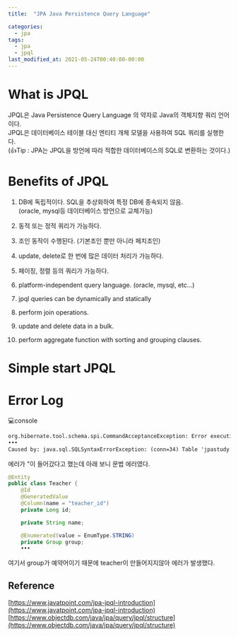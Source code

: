 ```yaml
---
title:  "JPA Java Persistence Query Language"

categories:
  - jpa
tags:
  - jpa
  - jpql
last_modified_at: 2021-05-24T00:40:00-00:00
---
```


# What is JPQL
JPQL은 Java Persistence Query Language 의 약자로 Java의 객체지향 쿼리 언어이다.    
JPQL은 데이터베이스 테이블 대신 엔티티 개체 모델을 사용하여 SQL 쿼리를 실행한다.   
(👍Tip : JPA는 JPQL을 방언에 따라 적합한 데이터베이스의 SQL로 변환하는 것이다.)   

# Benefits of JPQL
1. DB에 독립적이다. SQL을 추상화하여 특정 DB에 종속되지 않음.   
   (oracle, mysql등 데이터베이스 방언으로 교체가능)
2. 동적 또는 정적 쿼리가 가능하다.
3. 조인 동작이 수행된다. (기본조인 뿐만 아니라 페치조인)
4. update, delete로 한 번에 많은 데이터 처리가 가능하다.
5. 페이징, 정렬 등의 쿼리가 가능하다.
   
1. platform-independent query language. (oracle, mysql, etc...)
2. jpql queries can be dynamically and statically 
3. perform join operations.
4. update and delete data in a bulk.
5. perform aggregate function with sorting and grouping clauses.

# Simple start JPQL


# Error Log
💻console  
```markdown
org.hibernate.tool.schema.spi.CommandAcceptanceException: Error executing DDL "
•••
Caused by: java.sql.SQLSyntaxErrorException: (conn=34) Table 'jpastudy.teacher' doesn't exist
```
에러가 "이 들어갔다고 했는데 아래 보니 문법 에러였다. 
```java
@Entity
public class Teacher {
    @Id
    @GeneratedValue
    @Column(name = "teacher_id")
    private Long id;

    private String name;

    @Enumerated(value = EnumType.STRING)
    private Group group;
    •••
```
여기서 group가 예약어이기 때문에 teacher이 만들어지지않아 에러가 발생했다.
   


## Reference
[https://www.javatpoint.com/jpa-jpql-introduction](https://www.javatpoint.com/jpa-jpql-introduction)   
[https://www.objectdb.com/java/jpa/query/jpql/structure](https://www.objectdb.com/java/jpa/query/jpql/structure)   


